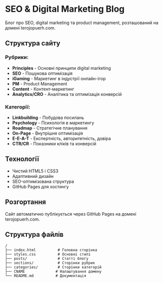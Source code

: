 # SEO & Digital Marketing Blog

Блог про SEO, digital marketing та product management, розташований на домені terojopuerh.com.

## Структура сайту

### Рубрики:
- **Principles** - Основні принципи digital marketing
- **SEO** - Пошукова оптимізація  
- **iGaming** - Маркетинг в індустрії онлайн-ігор
- **PM** - Product Management
- **Content** - Контент-маркетинг
- **Analytics/CRO** - Аналітика та оптимізація конверсій

### Категорії:
- **Linkbuilding** - Побудова посилань
- **Psychology** - Психологія в маркетингу
- **Roadmap** - Стратегічне планування
- **On-Page** - Внутрішня оптимізація
- **E-E-A-T** - Експертність, авторитетність, довіра
- **CTR/CR** - Показники кліків та конверсій

## Технології

- Чистий HTML5 і CSS3
- Адаптивний дизайн
- SEO-оптимізована структура
- GitHub Pages для хостингу

## Розгортання

Сайт автоматично публікується через GitHub Pages на домені terojopuerh.com.

## Структура файлів

```
/
├── index.html          # Головна сторінка
├── styles.css          # Основні стилі
├── posts/              # Статті блогу
├── sections/           # Сторінки рубрик
├── categories/         # Сторінки категорій
├── CNAME              # Налаштування домену
└── README.md          # Документація
```